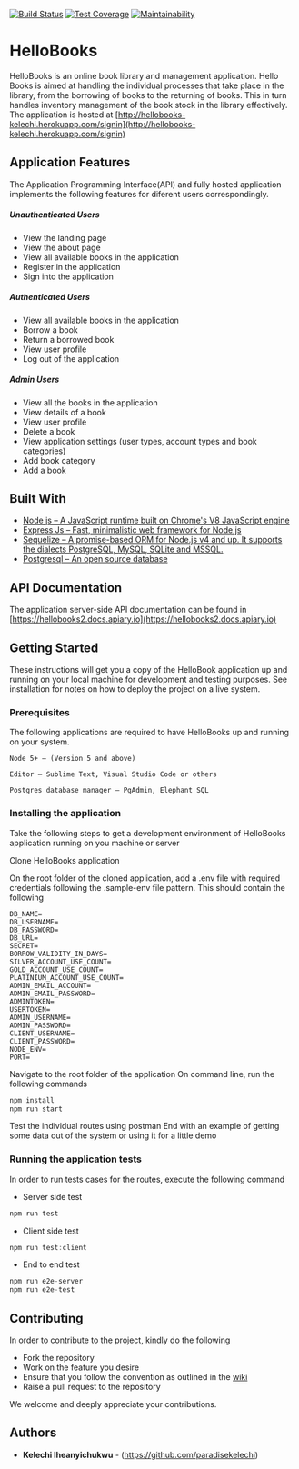 [![Build Status](https://travis-ci.org/paradisekelechi/HelloBooks.svg?branch=development)](https://travis-ci.org/paradisekelechi/HelloBooks)
[![Test Coverage](https://api.codeclimate.com/v1/badges/9fc290d018cbb3c1041c/test_coverage)](https://codeclimate.com/github/paradisekelechi/HelloBooks/test_coverage)
[![Maintainability](https://api.codeclimate.com/v1/badges/9fc290d018cbb3c1041c/maintainability)](https://codeclimate.com/github/paradisekelechi/HelloBooks/maintainability)
# HelloBooks

HelloBooks is an online book library and management application. Hello Books is aimed at handling the individual processes that take place in the library, from the borrowing of books to the returning of books. This in turn handles inventory management of the book stock in the library effectively.
The application is hosted at [http://hellobooks-kelechi.herokuapp.com/signin](http://hellobooks-kelechi.herokuapp.com/signin)

## Application Features

The Application Programming Interface(API) and fully hosted application implements the following features for diferent users correspondingly.

##### Unauthenticated Users
- View the landing page
- View the about page
- View all available books in the application
- Register in the application
- Sign into the application

##### Authenticated Users
- View all available books in the application
- Borrow a book
- Return a borrowed book
- View user profile
- Log out of the application

##### Admin Users
- View all the books in the application
- View details of a book
- View user profile
- Delete a book
- View application settings (user types, account types and book categories)
- Add book category
- Add a book

## Built With

* [Node js – A JavaScript runtime built on Chrome's V8 JavaScript engine ](https://nodejs.org/en/)
* [Express Js – Fast, minimalistic web framework for Node.js ](https://expressjs.com)
* [Sequelize – A promise-based ORM for Node.js v4 and up. It supports the dialects PostgreSQL, MySQL, SQLite and MSSQL. ](http://docs.sequelizejs.com)
* [Postgresql – An open source database ](https://www.postgresql.org/)

## API Documentation

The application server-side API documentation can be found in [https://hellobooks2.docs.apiary.io](https://hellobooks2.docs.apiary.io)

## Getting Started

These instructions will get you a copy of the HelloBook application up and running on your local machine for development and testing purposes. See installation for notes on how to deploy the project on a live system.

### Prerequisites

The following applications are required to have HelloBooks up and running on your system.

```
Node 5+ – (Version 5 and above)
```
```
Editor – Sublime Text, Visual Studio Code or others
```
```
Postgres database manager – PgAdmin, Elephant SQL
```

### Installing the application

Take the following steps to get a development environment of HelloBooks application running on you machine or server

Clone HelloBooks application

On the root folder of the cloned application, add a .env file with required credentials following the .sample-env file pattern. This should contain the following

```
DB_NAME=
DB_USERNAME=
DB_PASSWORD=
DB_URL=
SECRET=
BORROW_VALIDITY_IN_DAYS=
SILVER_ACCOUNT_USE_COUNT=
GOLD_ACCOUNT_USE_COUNT=
PLATINIUM_ACCOUNT_USE_COUNT=
ADMIN_EMAIL_ACCOUNT=
ADMIN_EMAIL_PASSWORD=
ADMINTOKEN=
USERTOKEN=
ADMIN_USERNAME=
ADMIN_PASSWORD=
CLIENT_USERNAME=
CLIENT_PASSWORD=
NODE_ENV=
PORT=

```
Navigate to the root folder of the application
On command line, run the following commands
```javascript
npm install
npm run start
```
Test the individual routes using postman
End with an example of getting some data out of the system or using it for a little demo

### Running the application tests

In order to run tests cases for the routes, execute the following command
- Server side test
```javascript
npm run test
```

- Client side test
```javascript
npm run test:client
```

- End to end test
```javascript
npm run e2e-server
npm run e2e-test
```

## Contributing

In order to contribute to the project, kindly do the following
- Fork the repository
- Work on the feature you desire
- Ensure that you follow the convention as outlined in the [wiki](https://github.com/paradisekelechi/HelloBooks/wiki)
- Raise a pull request to the repository

We welcome and deeply appreciate your contributions.
## Authors

* **Kelechi Iheanyichukwu** - (https://github.com/paradisekelechi)
